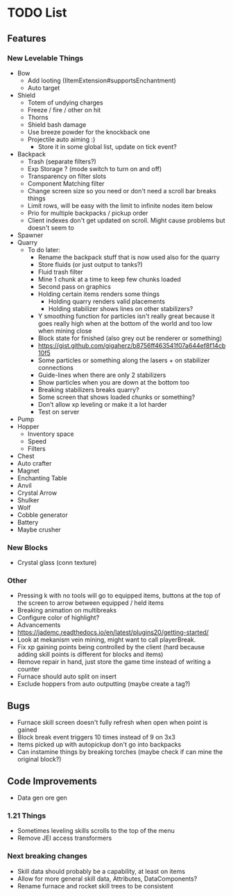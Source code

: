 # TODO List
## Features
### New Levelable Things
- Bow
  - Add looting (IItemExtension#supportsEnchantment)
  - Auto target
- Shield
  - Totem of undying charges
  - Freeze / fire / other on hit
  - Thorns
  - Shield bash damage
  - Use breeze powder for the knockback one
  - Projectile auto aiming :)
    - Store it in some global list, update on tick event?
- Backpack
  - Trash (separate filters?)
  - Exp Storage ? (mode switch to turn on and off)
  - Transparency on filter slots
  - Component Matching filter
  - Change screen size so you need or don't need a scroll bar breaks things
  - Limit rows, will be easy with the limit to infinite nodes item below
  - Prio for multiple backpacks / pickup order
  - Client indexes don't get updated on scroll. Might cause problems but doesn't seem to
- Spawner
- Quarry
  - To do later:
    - Rename the backpack stuff that is now used also for the quarry
    - Store fluids (or just output to tanks?)
    - Fluid trash filter
    - Mine 1 chunk at a time to keep few chunks loaded
    - Second pass on graphics
    - Holding certain items renders some things
      - Holding quarry renders valid placements
      - Holding stabilizer shows lines on other stabilizers?
    - Y smoothing function for particles isn't really great because it goes really high when at the bottom of the world and too low when mining close
    - Block state for finished (also grey out be renderer or something)
    - https://gist.github.com/gigaherz/b8756ff463541f07a644ef8f14cb10f5
    - Some particles or something along the lasers + on stabilizer connections
    - Guide-lines when there are only 2 stabilizers
    - Show particles when you are down at the bottom too
    - Breaking stabilizers breaks quarry?
    - Some screen that shows loaded chunks or something?
    - Don't allow xp leveling or make it a lot harder
    - Test on server
- Pump
- Hopper
  - Inventory space
  - Speed
  - Filters
- Chest
- Auto crafter
- Magnet
- Enchanting Table
- Anvil
- Crystal Arrow
- Shulker
- Wolf
- Cobble generator
- Battery
- Maybe crusher

### New Blocks
- Crystal glass (conn texture)

### Other
- Pressing k with no tools will go to equipped items, buttons at the top of the screen to arrow between equipped / held items
- Breaking animation on multibreaks
- Configure color of highlight?
- Advancements
- https://jademc.readthedocs.io/en/latest/plugins20/getting-started/
- Look at mekanism vein mining, might want to call playerBreak.
- Fix xp gaining points being controlled by the client (hard because adding skill points is different for blocks and items)
- Remove repair in hand, just store the game time instead of writing a counter
- Furnace should auto split on insert
- Exclude hoppers from auto outputting (maybe create a tag?)

## Bugs
- Furnace skill screen doesn't fully refresh when open when point is gained
- Block break event triggers 10 times instead of 9 on 3x3
- Items picked up with autopickup don't go into backpacks
- Can instamine things by breaking torches (maybe check if can mine the original block?)

## Code Improvements
- Data gen ore gen

### 1.21 Things
- Sometimes leveling skills scrolls to the top of the menu
- Remove JEI access transformers

### Next breaking changes
- Skill data should probably be a capability, at least on items
- Allow for more general skill data, Attributes, DataComponents?
- Rename furnace and rocket skill trees to be consistent